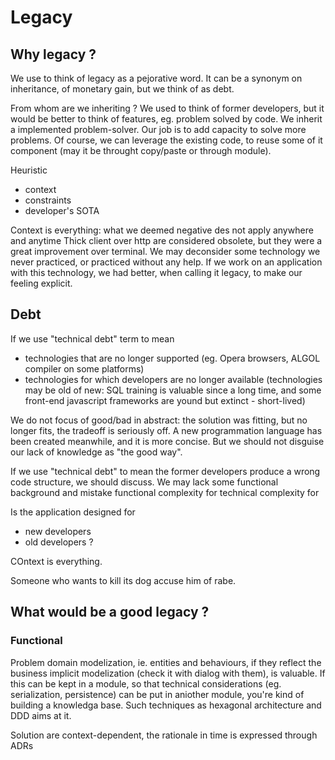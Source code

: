 # Legacy

## Why legacy ?
We use to think of legacy as a pejorative word. 
It can be a synonym on inheritance, of monetary gain, but we think of as debt.

From whom are we inheriting ? We used to think of former developers, but it would be better to think of features, eg. problem solved by code.
We inherit a implemented problem-solver. Our job is to add capacity to solve more problems.
Of course, we can leverage the existing code, to reuse some of it component (may it be throught copy/paste or through module).

Heuristic
- context
- constraints
- developer's SOTA

Context is everything: what we deemed negative des not apply anywhere and anytime
Thick client over http are considered obsolete, but they were a great improvement over terminal.
We may deconsider some technology we never practiced, or practiced without any help.
If we work on an application with this technology, we had better, when calling it legacy, to make our feeling explicit.


## Debt
If we use "technical debt" term to mean 
- technologies that are no longer supported (eg. Opera browsers, ALGOL compiler on some platforms)
- technologies for which developers are no longer available (technologies may be old of new: SQL training is valuable since a long time, and some front-end javascript frameworks are yound but extinct - short-lived) 

We do not focus of good/bad in abstract: the solution was fitting, but no longer fits, the tradeoff is seriously off.
A new programmation language has been created meanwhile, and it is more concise.
But we should not disguise our lack of knowledge as "the good way".

If we use "technical debt" to mean the former developers produce a wrong code structure, we should discuss.
We may lack some functional background and mistake functional complexity for technical complexity for 

Is the application designed for 
- new developers
- old developers ?

COntext is everything.

Someone who wants to kill its dog accuse him of rabe.

## What would be a good legacy ?

###  Functional

Problem domain modelization, ie. entities and behaviours, if they reflect the business implicit modelization (check it with dialog with them), is valuable.
If this can be kept in a module, so that technical considerations (eg. serialization, persistence) can be put in aniother module, you're kind of building a knowledga base.
Such techniques as hexagonal architecture and DDD aims at it.

Solution are context-dependent, the rationale in time is expressed through ADRs
